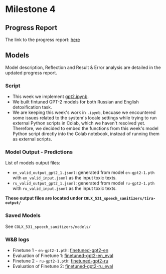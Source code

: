 # Milestone 4

## Progress Report
The link to the progress report: [here](https://github.ubc.ca/wangcx12/COLX_531_speech_sanitizers/blob/main/Progress_report.pdf)

## Models
Model description, Reflection and Result & Error analysis are detailed in the updated progress report.

### Script
- This week we implement [gpt2.ipynb](https://github.ubc.ca/wangcx12/COLX_531_speech_sanitizers/blob/main/scripts/gpt2.ipynb). 
- We built fintuned GPT-2 models for both Russian and English detoxification task. 
- We are keeping this week's work in `.ipynb`, becuase we encountered some issues related to the system's locale settings while trying to run external Python scripts in Colab, which we haven't resolved yet. Therefore, we decided to embed the functions from this week's model Python script directly into the Colab notebook, instead of running them as external scripts.


### Model Output - Predictions
List of models output files:  
- `en_valid_output_gpt2_1.jsonl`: generated from model `en-gpt2-1.pth` with `en_valid_input.jsonl` as the input toxic texts.
- `ru_valid_output_gpt2_1.jsonl`: generated from model `ru-gpt2-1.pth` with `ru_valid_input.jsonl` as the input toxic texts.

**These output files are located under `COLX_531_speech_sanitizers/tira-output/`**

### Saved Models
See `COLX_531_speech_sanitizers/models/`

### W&B logs
- Finetune 1 - `en-gpt2-1.pth`: [finetuned-gpt2-en](https://wandb.ai/speech_sanitizers/detox/runs/ou4qn976)
- Evaluation of Finetune 1: [finetuned-gpt2-en_eval](https://wandb.ai/speech_sanitizers/detox/runs/n00wmd7g)
- Finetune 2 - `ru-gpt2-1.pth`: [finetuned-gpt2-ru](https://wandb.ai/speech_sanitizers/detox/runs/xpm68lzk)
- Evaluation of Finetune 2: [finetuned-gpt2-ru_eval](https://wandb.ai/speech_sanitizers/detox/runs/xfg5nclm)
